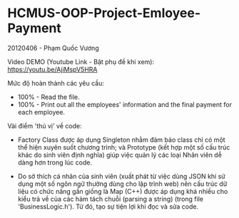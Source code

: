 # HCMUS-OOP-Project-Emloyee-Payment

20120406 - Phạm Quốc Vương

Video DEMO (Youtube Link - Bật phụ đề khi xem): https://youtu.be/AjiMspV5HRA

Mức độ hoàn thành các yêu cầu:

- 100% - Read the file.
- 100% - Print out all the employees' information and the final payment for each employee.

Vài điểm 'thú vị' về code:

- Factory Class được áp dụng Singleton nhằm đảm bảo class chỉ có một thể hiện xuyên suốt chương trình;
và Prototype (kết hợp một số cấu trúc khác do sinh viên định nghĩa)
giúp việc quản lý các loại Nhân viên dễ dàng hơn trong lúc code.

- Do sở thích cá nhân của sinh viên (xuất phát từ việc dùng JSON 
khi sử dụng một số ngôn ngữ thường dùng cho lập trình web)
nên cấu trúc dữ liệu có chức năng gần giống là Map (C++)
được áp dụng khá nhiều cho kiểu trả về của các hàm tách chuỗi (parsing a string) (trong file 'BusinessLogic.h').
Từ đó, tạo sự tiện lợi khi đọc và sửa code.
